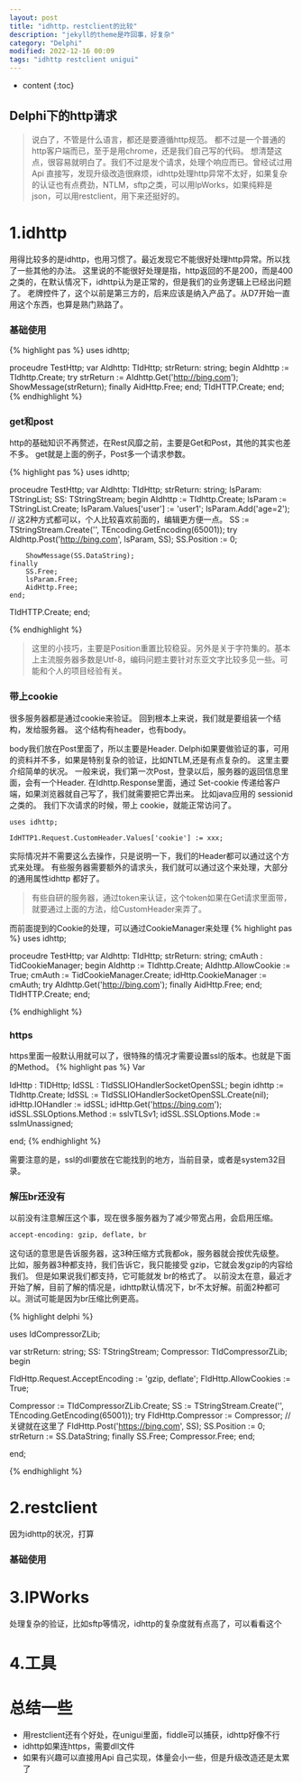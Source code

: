 ```yaml
---
layout: post
title: "idhttp，restclient的比较"
description: "jekyll的theme是咋回事，好复杂"
category: "Delphi"
modified: 2022-12-16 00:09
tags: "idhttp restclient unigui"
---
```

* content
{:toc}

Delphi下的http请求
---
>说白了，不管是什么语言，都还是要遵循http规范。
都不过是一个普通的http客户端而已，至于是用chrome，还是我们自己写的代码。
想清楚这点，很容易就明白了。我们不过是发个请求，处理个响应而已。曾经试过用Api 直接写，发现升级改造很麻烦，idhttp处理http异常不太好，如果复杂的认证也有点费劲，NTLM，sftp之类，可以用IpWorks，如果纯粹是json，可以用restclient，用下来还挺好的。





# 1.idhttp
用得比较多的是idhttp，也用习惯了。最近发现它不能很好处理http异常。所以找了一些其他的办法。
这里说的不能很好处理是指，http返回的不是200，而是400之类的，在默认情况下，idhttp认为是正常的，但是我们的业务逻辑上已经出问题了。
老牌控件了，这个以前是第三方的，后来应该是纳入产品了。从D7开始一直用这个东西，也算是熟门熟路了。

### 基础使用

{% highlight pas %}
uses idhttp;

proceudre TestHttp;
var
    AIdhttp: TIdHttp;
    strReturn: string;
begin
    AIdhttp := TIdhttp.Create;
    try
        strReturn := AIdhttp.Get('http://bing.com');
        ShowMessage(strReturn);
    finally
        AidHttp.Free;
    end;
TIdHTTP.Create;
end;
{%  endhighlight   %}

### get和post

http的基础知识不再赘述，在Rest风靡之前，主要是Get和Post，其他的其实也差不多。
get就是上面的例子，Post多一个请求参数。

{% highlight pas %}
uses idhttp;

proceudre TestHttp;
var
    AIdhttp: TIdHttp;
    strReturn: string;
    lsParam: TStringList;
    SS: TStringStream;
begin
    AIdhttp := TIdhttp.Create;
    lsParam := TStringList.Create;
    lsParam.Values['user'] := 'user1';
    lsParam.Add('age=2');
    // 这2种方式都可以，个人比较喜欢前面的，编辑更方便一点。
    SS := TStringStream.Create('', TEncoding.GetEncoding(65001));
    try
        AIdhttp.Post('http://bing.com', lsParam, SS);
        SS.Position := 0;

        ShowMessage(SS.DataString);
    finally
        SS.Free;
        lsParam.Free;
        AidHttp.Free;
    end;
TIdHTTP.Create;
end;

{%  endhighlight   %}

> 这里的小技巧，主要是Position重置比较稳妥。另外是关于字符集的。基本上主流服务器多数是Utf-8，编码问题主要针对东亚文字比较多见一些。可能和个人的项目经验有关。

### 带上cookie
很多服务器都是通过cookie来验证。
回到根本上来说，我们就是要组装一个结构，发给服务器。
这个结构有header，也有body。

body我们放在Post里面了，所以主要是Header.
Delphi如果要做验证的事，可用的资料并不多，如果是特别复杂的验证，比如NTLM,还是有点复杂的。
这里主要介绍简单的状况。
一般来说，我们第一次Post，登录以后，服务器的返回信息里面，会有一个Header.
在Idhttp.Response里面，通过 Set-cookie 传递给客户端，如果浏览器就自己写了，我们就需要把它弄出来。
比如java应用的  sessionid 之类的。
我们下次请求的时候，带上 cookie，就能正常访问了。

``` Delphi
uses idhttp;

IdHTTP1.Request.CustomHeader.Values['cookie'] := xxx;

```

实际情况并不需要这么去操作，只是说明一下，我们的Header都可以通过这个方式来处理。
有些服务器需要额外的请求头，我们就可以通过这个来处理，大部分的通用属性idhttp 都好了。

> 有些自研的服务器，通过token来认证，这个token如果在Get请求里面带，就要通过上面的方法，给CustomHeader来弄了。

而前面提到的Cookie的处理，可以通过CookieManager来处理
{% highlight pas %}
uses idhttp;

proceudre TestHttp;
var
    AIdhttp: TIdHttp;
    strReturn: string;
    cmAuth : TidCookieManager;
begin
    AIdhttp := TIdhttp.Create;
    AIdhttp.AllowCookie := True;
    cmAuth := TidCookieManager.Create;
    idHttp.CookieManager := cmAuth;
    try
        AIdhttp.Get('http://bing.com');
    finally
        AidHttp.Free;
    end;
TIdHTTP.Create;
end;

{%  endhighlight   %}

### https
https里面一般默认用就可以了，很特殊的情况才需要设置ssl的版本。也就是下面的Method。
{% highlight pas %}
Var
  
  IdHttp : TIDHttp;
  IdSSL : TIdSSLIOHandlerSocketOpenSSL;
begin
  idhttp := TIdhttp.Create;
  IdSSL := TIdSSLIOHandlerSocketOpenSSL.Create(nil);
  idHttp.IOHandler := idSSL;
  idHttp.Get('https://bing.com');
  idSSL.SSLOptions.Method := sslvTLSv1;
  idSSL.SSLOptions.Mode := sslmUnassigned;
  
end;
{%  endhighlight   %}

需要注意的是，ssl的dll要放在它能找到的地方，当前目录，或者是system32目录。


### 解压br还没有
以前没有注意解压这个事，现在很多服务器为了减少带宽占用，会启用压缩。
``` bash
accept-encoding: gzip, deflate, br
```
这句话的意思是告诉服务器，这3种压缩方式我都ok，服务器就会按优先级整。
比如，服务器3种都支持，我们告诉它，我只能接受 gzip，它就会发gzip的内容给我们。
但是如果说我们都支持，它可能就发 br的格式了。
以前没太在意，最近才开始了解，目前了解的情况是，idhttp默认情况下，br不太好解。前面2种都可以。测试可能是因为br压缩比例更高。

{% highlight delphi %}

uses
    IdCompressorZLib;

var
  strReturn: string;
  SS: TStringStream;
  Compressor: TIdCompressorZLib;
begin

  FIdHttp.Request.AcceptEncoding := 'gzip, deflate';
  FIdHttp.AllowCookies := True;

  Compressor := TIdCompressorZLib.Create;
  SS := TStringStream.Create('', TEncoding.GetEncoding(65001));
  try
    FIdHttp.Compressor := Compressor;   // 关键就在这里了
    FIdHttp.Post('https://bing.com', SS);
    SS.Position := 0;
    strReturn := SS.DataString;
  finally
    SS.Free;
    Compressor.Free;
  end;

end;

{%  endhighlight   %}



# 2.restclient
因为idhttp的状况，打算

### 基础使用

# 3.IPWorks

处理复杂的验证，比如sftp等情况，idhttp的复杂度就有点高了，可以看看这个


# 4.工具


# 总结一些
* 用restclient还有个好处，在unigui里面，fiddle可以捕获，idhttp好像不行
* idhttp如果连https，需要dll文件
* 如果有兴趣可以直接用Api 自己实现，体量会小一些，但是升级改造还是太累了
